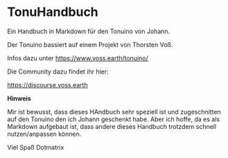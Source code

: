# TonuHandbuch

Ein Handbuch in Markdown für den Tonuino von Johann.

Der Tonuino bassiert auf einem Projekt von Thorsten Voß.

Infos dazu unter https://www.voss.earth/tonuino/ 

Die Community dazu findet ihr hier: 

https://discourse.voss.earth


**Hinweis**

Mir ist bewusst, dass dieses HAndbuch sehr speziell ist und zugeschnitten auf den Tonuino den ich Johann geschenkt habe. Aber ich hoffe, da es als Markdown aufgebaut ist, dass andere dieses Handbuch trotzdem schnell nutzen/anpassen können.

Viel Spaß
Dotmatrix

